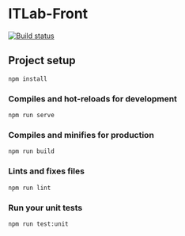 # ITLab-Front
[![Build status](https://capchik.visualstudio.com/MTU%20Work/_apis/build/status/RTU%20Work%20control%20front)](https://capchik.visualstudio.com/MTU%20Work/_build/latest?definitionId=20)

## Project setup
```
npm install
```

### Compiles and hot-reloads for development
```
npm run serve
```

### Compiles and minifies for production
```
npm run build
```

### Lints and fixes files
```
npm run lint
```

### Run your unit tests
```
npm run test:unit
```

